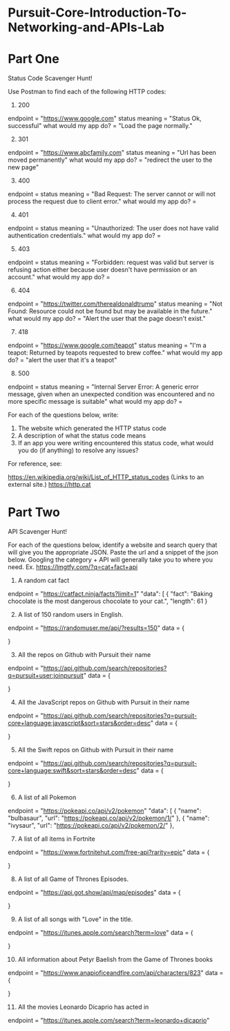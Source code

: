 # Pursuit-Core-Introduction-To-Networking-and-APIs-Lab

# Part One

Status Code Scavenger Hunt!

Use Postman to find each of the following HTTP codes:


1. 200

endpoint = "https://www.google.com"
status meaning = "Status Ok, successful"
what would my app do? = "Load the page normally."

2. 301


endpoint = "https://www.abcfamily.com"
status meaning = "Url has been moved permanently"
what would my app do? = "redirect the user to the new page"

3. 400


endpoint =
status meaning = "Bad Request: The server cannot or will not process the request due to client error."
what would my app do? =


4. 401


endpoint =
status meaning = "Unauthorized: The user does not have valid authentication credentials."
what would my app do? =


5. 403

endpoint =
status meaning = "Forbidden: request was valid but server is refusing action either because user doesn't have permission or an account."
what would my app do? =


6. 404

endpoint = "https://twitter.com/therealdonaldtrump"
status meaning = "Not Found: Resource could not be found but may be available in the future."
what would my app do? = "Alert the user that the page doesn't exist."

7. 418


endpoint = "https://www.google.com/teapot"
status meaning = "I'm a teapot: Returned by teapots requested to brew coffee."
what would my app do? = "alert the user that it's a teapot"


8. 500


endpoint =
status meaning = "Internal Server Error: A generic error message, given when an unexpected condition was encountered and no more specific message is suitable"
what would my app do? =



For each of the questions below, write:

1. The website which generated the HTTP status code
2. A description of what the status code means
3. If an app you were writing encountered this status code, what would you do (if anything) to resolve any issues?


For reference, see:

https://en.wikipedia.org/wiki/List_of_HTTP_status_codes (Links to an external site.)
https://http.cat


# Part Two

API Scavenger Hunt!

For each of the questions below, identify a website and search query that will give you the appropriate JSON.  Paste the url and a snippet of the json below.  Googling the category + API will generally take you to where you need.  Ex. https://lmgtfy.com/?q=cat+fact+api

1. A random cat fact


endpoint = "https://catfact.ninja/facts?limit=1"
"data": [
   {
     "fact": "Baking chocolate is the most dangerous chocolate to your cat.",
     "length": 61
   }

2. A list of 150 random users in English.


endpoint = "https://randomuser.me/api/?results=150"
data = {

}

3. All the repos on Github with Pursuit their name


endpoint = "https://api.github.com/search/repositories?q=pursuit+user:joinpursuit"
data = {

}

4. All the JavaScript repos on Github with Pursuit in their name


endpoint = "https://api.github.com/search/repositories?q=pursuit-core+language:javascript&sort=stars&order=desc"
data = {

}

5. All the Swift repos on Github with Pursuit in their name


endpoint = "https://api.github.com/search/repositories?q=pursuit-core+language:swift&sort=stars&order=desc"
data = {

}

6. A list of all Pokemon


endpoint = "https://pokeapi.co/api/v2/pokemon"
"data": [
       {
           "name": "bulbasaur",
           "url": "https://pokeapi.co/api/v2/pokemon/1/"
       },
       {
           "name": "ivysaur",
           "url": "https://pokeapi.co/api/v2/pokemon/2/"
       },

7. A list of all items in Fortnite


endpoint = "https://www.fortnitehut.com/free-api?rarity=epic"
data = {

}

8. A list of all Game of Thrones Episodes.


endpoint = "https://api.got.show/api/map/episodes"
data = {

}

9. A list of all songs with "Love" in the title.


endpoint = "https://itunes.apple.com/search?term=love"
data = {

}

10. All information about Petyr Baelish from the Game of Thrones books


endpoint = "https://www.anapioficeandfire.com/api/characters/823"
data = {

}

11. All the movies Leonardo Dicaprio has acted in


endpoint = "https://itunes.apple.com/search?term=leonardo+dicaprio"
